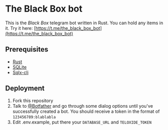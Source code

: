# The Black Box bot

This is the *Black Box* telegram bot written in Rust. You can hold any items in it.
Try it here: [https://t.me/the_black_box_bot](https://t.me/the_black_box_bot)

## Prerequisites

- [Rust](https://www.rust-lang.org/)
- [SQLite](https://sqlite.org/)
- [Sqlx-cli](https://github.com/launchbadge/sqlx/tree/master/sqlx-cli)

## Deployment

1. Fork this repository
1. Talk to [@Botfather](https://t.me/botfather) and go through some dialog options until you've successfully created a bot. You should receive a token in the format of `123456789:blablabla`
1. Edit .env.example, put there your `DATABASE_URL` and `TELOXIDE_TOKEN`
